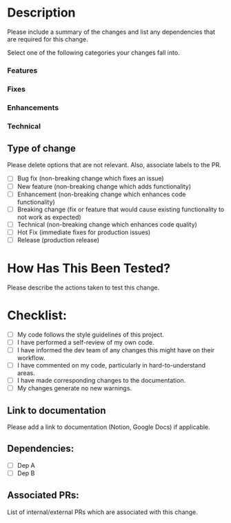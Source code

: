 # Description

Please include a summary of the changes and list any dependencies that are required for this change.


Select one of the following categories your changes fall into.

### Features
### Fixes
### Enhancements
### Technical

## Type of change

Please delete options that are not relevant. Also, associate labels to the PR.

- [ ] Bug fix (non-breaking change which fixes an issue)
- [ ] New feature (non-breaking change which adds functionality)
- [ ] Enhancement (non-breaking change which enhances code functionality)
- [ ] Breaking change (fix or feature that would cause existing functionality to not work as expected)
- [ ] Technical (non-breaking change which enhances code quality)
- [ ] Hot Fix (immediate fixes for production issues)
- [ ] Release (production release)

# How Has This Been Tested?

Please describe the actions taken to test this change.

# Checklist:

- [ ] My code follows the style guidelines of this project.
- [ ] I have performed a self-review of my own code.
- [ ] I have informed the dev team of any changes this might have on their workflow.
- [ ] I have commented on my code, particularly in hard-to-understand areas.
- [ ] I have made corresponding changes to the documentation.
- [ ] My changes generate no new warnings.

## Link to documentation

Please add a link to documentation (Notion, Google Docs) if applicable.

## Dependencies:

- [ ] Dep A
- [ ] Dep B

## Associated PRs:

List of internal/external PRs which are associated with this change.
